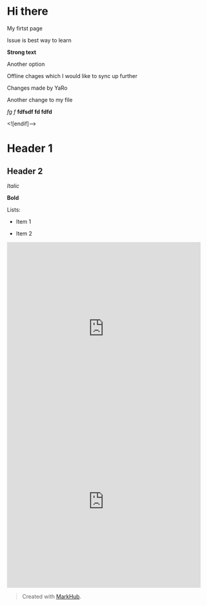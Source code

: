 # Hi there

My firtst page

Issue is best way to learn

**Strong text**

Another option

Offline chages which I would like to sync up further

Changes made by YaRo

Another change to my file

*fg f*
**fdfsdf fd fdfd** 

<![endif]-->

# Header 1

## Header 2

*Italic*

**Bold**

Lists:

* Item 1

* Item 2


<iframe src="https://forms.gle/J58W9g7ERsCH1No9A" width="100%" style="min-height: 450px;" frameborder="0" marginheight="0" marginwidth="0"></iframe>

<iframe src="https://www.draw.io/?lightbox=1&highlight=0000ff&edit=_blank&layers=1&nav=1#G1KLSb1HvQK51SVUJbIxr07QLAouwbQsdh" width="100%" style="min-height: 450px;" frameborder="0" marginheight="0" marginwidth="0"></iframe>



> Created with [MarkHub](http://markhub.io/).
<!--markhub_data:
eyJoaXN0b3J5IjpbLTE2OTU4NzQwOTYsMTAyNjE3NjA5MCwtMT
UwNjMyOTA5MCw4OTMxNDY5ODMsNTgyOTQ4MjQxLDczOTEwOTg0
NSwxNTcyODE1MzA3LDg1MjYzMzcxMSwxOTM0NzQxMDQsLTExMj
Q4NzM0NDMsLTE5MDQzMzcwMCwxNzY2MzA1NTk4LDEwMzE2NjU4
ODIsLTQyMDI2ODg5N119
-->
